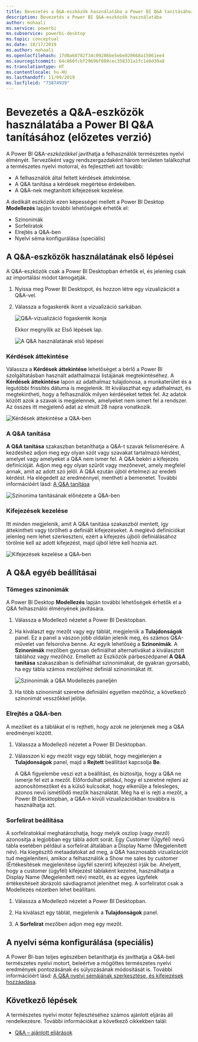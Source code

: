 ```yaml
---
title: Bevezetés a Q&A-eszközök használatába a Power BI Q&A tanításához (előzetes verzió)
description: Bevezetés a Power BI Q&A-eszközök használatába
author: mohaali
ms.service: powerbi
ms.subservice: powerbi-desktop
ms.topic: conceptual
ms.date: 10/17/2019
ms.author: mohaali
ms.openlocfilehash: 17d0a68782f34c09286be5ebe020668a15061ee4
ms.sourcegitcommit: 64c860fcbf2969bf089cec358331a1fc1e0d39a8
ms.translationtype: HT
ms.contentlocale: hu-HU
ms.lasthandoff: 11/09/2019
ms.locfileid: "73874939"
---
```

# <a name="intro-to-qa-tooling-to-train-power-bi-qa-preview"></a>Bevezetés a Q&A-eszközök használatába a Power BI Q&A tanításához (előzetes verzió)

A Power BI Q&A-*eszközökkel* javíthatja a felhasználók természetes nyelvi élményét. Tervezőként vagy rendszergazdaként három területen találkozhat a természetes nyelvi motorral, és fejlesztheti azt tovább: 

- A felhasználók által feltett kérdések áttekintése.
- A Q&A tanítása a kérdések megértése érdekében.
- A Q&A-nek megtanított kifejezések kezelése.

A dedikált eszközök ezen képességei mellett a Power BI Desktop **Modellezés** lapján további lehetőségek érhetők el:  

- Szinonimák
- Sorfeliratok
- Elrejtés a Q&A-ben
- Nyelvi séma konfigurálása (speciális)

## <a name="get-started-with-qa-tooling"></a>A Q&A-eszközök használatának első lépései

A Q&A-eszközök csak a Power BI Desktopban érhetők el, és jelenleg csak az importálási módot támogatják.

1. Nyissa meg Power BI Desktopot, és hozzon létre egy vizualizációt a Q&A-vel. 
2. Válassza a fogaskerék ikont a vizualizáció sarkában. 

    ![Q&A-vizualizáció fogaskerék ikonja](media/qna-visual-gear.png)

    Ekkor megnyílik az Első lépések lap.  

    ![A Q&A használatának első lépései](media/qna-tooling-dialog.png)

### <a name="review-questions"></a>Kérdések áttekintése

Válassza a **Kérdések áttekintése** lehetőséget a bérlő a Power BI szolgáltatásban használt adathalmazai listájának megtekintéséhez. A **Kérdések áttekintése** lapon az adathalmaz tulajdonosa, a munkaterület és a legutóbbi frissítés dátuma is megjelenik. Itt kiválaszthat egy adathalmazt, és megtekintheti, hogy a felhasználók milyen kérdéseket tettek fel. Az adatok között azok a szavak is megjelennek, amelyeket nem ismert fel a rendszer. Az összes itt megjelenő adat az elmúlt 28 napra vonatkozik.

![Kérdések áttekintése a Q&A-ben](media/qna-tooling-review-questions.png)

### <a name="teach-qa"></a>A Q&A tanítása

**A Q&A tanítása** szakaszban betaníthatja a Q&A-t szavak felismerésére. A kezdéshez adjon meg egy olyan szót vagy szavakat tartalmazó kérdést, amelyet vagy amelyeket a Q&A nem ismer fel. A Q&A bekéri a kifejezés definícióját. Adjon meg egy olyan szűrőt vagy mezőnevet, amely megfelel annak, amit az adott szó jelöl. A Q&A ezután újból értelmezi az eredeti kérdést. Ha elégedett az eredménnyel, mentheti a bemenetet. További információért lásd: [A Q&A tanítása](q-and-a-tooling-teach-q-and-a.md)

![Szinonima tanításának előnézete a Q&A-ben](media/qna-tooling-teach-fixpreview.png)

### <a name="manage-terms"></a>Kifejezések kezelése

Itt minden megjelenik, amit A Q&A tanítása szakaszból mentett, így áttekintheti vagy törölheti a definiált kifejezéseket. A meglévő definíciókat jelenleg nem lehet szerkeszteni, ezért a kifejezés újbóli definiálásához törölnie kell az adott kifejezést, majd újból létre kell hoznia azt.

![Kifejezések kezelése a Q&A-ben](media/qna-manage-terms.png)

## <a name="other-qa-settings"></a>A Q&A egyéb beállításai

### <a name="bulk-synonyms"></a>Tömeges szinonimák

A Power BI Desktop **Modellezés** lapján további lehetőségek érhetők el a Q&A felhasználói élményének javítására. 

1. Válassza a Modellező nézetet a Power BI Desktopban.

2. Ha kiválaszt egy mezőt vagy egy táblát, megjelenik a **Tulajdonságok** panel.  Ez a panel a vászon jobb oldalán jelenik meg, és számos Q&A-művelet van felsorolva benne. Az egyik lehetőség a **Szinonimák**. A **Szinonimák** mezőben gyorsan definiálhat alternatívákat a kiválasztott táblához vagy mezőhöz. Emellett az Eszközök párbeszédpanel **A Q&A tanítása** szakaszában is definiálhat szinonimákat, de gyakran gyorsabb, ha egy tábla számos mezőjéhez definiál szinonimákat itt.

    ![Szinonimák a Q&A Modellezés paneljén](media/qna-modelling-pane-synonyms.png)

3. Ha több szinonimát szeretne definiálni egyetlen mezőhöz, a következő szinonimát vesszőkkel jelölje.

### <a name="hide-from-qa"></a>Elrejtés a Q&A-ben

A mezőket és a táblákat el is rejtheti, hogy azok ne jelenjenek meg a Q&A eredményei között. 

1. Válassza a Modellező nézetet a Power BI Desktopban.

2. Válasszon ki egy mezőt vagy egy táblát, hogy megjelenjen a **Tulajdonságok** panel, majd a **Rejtett** beállítást kapcsolja **Be**.

    A Q&A figyelembe veszi ezt a beállítást, és biztosítja, hogy a Q&A ne ismerje fel ezt a mezőt. Előfordulhat például, hogy el szeretné rejteni az azonosítómezőket és a külső kulcsokat, hogy elkerülje a felesleges, azonos nevű ismétlődő mezők használatát. Még ha el is rejti a mezőt, a Power BI Desktopban, a Q&A-n kívüli vizualizációkban továbbra is használhatja azt.

### <a name="set-a-row-label"></a>Sorfelirat beállítása

A sorfeliratokkal meghatározhatja, hogy melyik oszlop (vagy *mező*) azonosítja a legjobban egy tábla adott sorát. Egy Customer (Ügyfél) nevű tábla esetében például a sorfelirat általában a Display Name (Megjelenített név). Ha kiegészítő metaadatokat ad meg, a Q&A hasznosabb vizualizációt tud megjeleníteni, amikor a felhasználók a Show me sales by customer (Értékesítések megjelenítése ügyfél szerint) kifejezést írják be. Ahelyett, hogy a customer (ügyfél) kifejezést táblaként kezelné, használhatja a Display Name (Megjelenített név) mezőt, és az egyes ügyfelek értékesítéseit ábrázoló sávdiagramot jeleníthet meg. A sorfeliratot csak a Modellezés nézetben lehet beállítani. 

1. Válassza a Modellező nézetet a Power BI Desktopban.

2. Ha kiválaszt egy táblát, megjelenik a **Tulajdonságok** panel.

3. A **Sorfelirat** mezőben adjon meg egy mezőt.

## <a name="configure-the-linguistic-schema-advanced"></a>A nyelvi séma konfigurálása (speciális)

A Power BI-ban teljes egészében betaníthatja és javíthatja a Q&A-beli természetes nyelvi motort, beleértve a mögöttes természetes nyelvi eredmények pontozásának és súlyozásának módosítását is. További információért lásd: [A Q&A nyelvi sémájának szerkesztése, és kifejezések hozzáadása](q-and-a-tooling-advanced.md).

## <a name="next-steps"></a>Következő lépések

A természetes nyelvi motor fejlesztéséhez számos ajánlott eljárás áll rendelkezésre. További információkat a következő cikkekben talál:

* [Q&A – ajánlott eljárások](q-and-a-best-practices.md)
